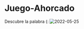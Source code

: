 # Juego-Ahorcado
Descubre la palabra (:
![2022-05-25](https://user-images.githubusercontent.com/83018624/170399384-f4d7f373-0bf0-41fc-a63f-ccab3f4d1c4d.png)
